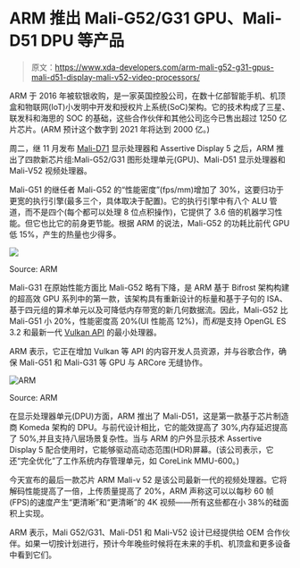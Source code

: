 # ARM 推出 Mali-G52/G31 GPU、Mali-D51 DPU 等产品

> 原文：<https://www.xda-developers.com/arm-mali-g52-g31-gpus-mali-d51-display-mali-v52-video-processors/>

ARM 于 2016 年被软银收购，是一家英国控股公司，在数十亿部智能手机、机顶盒和物联网(IoT)小发明中开发和授权片上系统(SoC)架构。它的技术构成了三星、联发科和海思的 SOC 的基础，这些合作伙伴和其他公司迄今已售出超过 1250 亿片芯片。(ARM 预计这个数字到 2021 年将达到 2000 亿。)

周二，继 11 月发布 [Mali-D71](https://www.xda-developers.com/arm-mali-d71-assertive-display-5-hdr-vr/) 显示处理器和 Assertive Display 5 之后，ARM 推出了四款新芯片组:Mali-G52/G31 图形处理单元(GPU)、Mali-D51 显示处理器和 Mali-V52 视频处理器。

Mali-G51 的继任者 Mali-G52 的“性能密度”(fps/mm)增加了 30%，这要归功于更宽的执行引擎(最多三个，具体取决于配置)。它的执行引擎中有八个 ALU 管道，而不是四个(每个都可以处理 8 位点积操作)，它提供了 3.6 倍的机器学习性能。但它也比它的前身更节能。根据 ARM 的说法，Mali-G52 的功耗比前代 GPU 低 15%，产生的热量也少得多。

 <picture>![](img/6a67aef07d4c4e10d86e32d70e78e83d.png)</picture> 

Source: ARM

Mali-G31 在原始性能方面比 Mali-G52 略有下降，是 ARM 基于 Bifrost 架构构建的超高效 GPU 系列中的第一款，该架构具有重新设计的标量和基于子句的 ISA、基于四元组的算术单元以及可降低内存带宽的新几何数据流。因此，Mali-G52 比 Mali-G51 小 20%，性能密度高 20%(UI 性能高 12%)，而*和*是支持 OpenGL ES 3.2 和最新一代 [Vulkan API](https://www.xda-developers.com/unity-5-6-released-with-tons-of-performance-improvements-and-support-for-vulkan-api/) 的最小处理器。

ARM 表示，它正在增加 Vulkan 等 API 的内容开发人员资源，并与谷歌合作，确保 Mali-G51 和 Mali-G31 等 GPU 与 ARCore 无缝协作。

 <picture>![ARM](img/69e77592ee3e43dfb0acac9ee74a4a3c.png)</picture> 

Source: ARM

在显示处理器单元(DPU)方面，ARM 推出了 Mali-D51，这是第一款基于芯片制造商 Komeda 架构的 DPU。与前代设计相比，它的能效提高了 30%,内存延迟提高了 50%,并且支持八层场景复杂性。当与 ARM 的户外显示技术 Assertive Display 5 配合使用时，它能够驱动高动态范围(HDR)屏幕。(该公司表示，它还“完全优化”了工作系统内存管理单元，如 CoreLink MMU-600。)

今天宣布的最后一款芯片 ARM Mali-v 52 是该公司最新一代的视频处理器。它将解码性能提高了一倍，上传质量提高了 20%，ARM 声称这可以以每秒 60 帧(FPS)的速度产生“更清晰”和“更清晰”的 4K 视频——所有这些都在小 38%的硅面积上实现。

ARM 表示，Mali G52/G31、Mali-D51 和 Mali-V52 设计已经提供给 OEM 合作伙伴。如果一切按计划进行，预计今年晚些时候将在未来的手机、机顶盒和更多设备中看到它们。